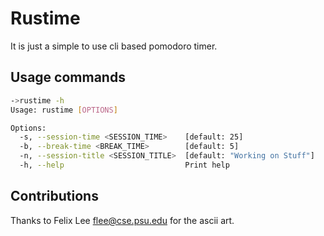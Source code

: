 # Rustime

It is just a simple to use cli based pomodoro timer.

## Usage commands

```sh
->rustime -h
Usage: rustime [OPTIONS]

Options:
  -s, --session-time <SESSION_TIME>    [default: 25]
  -b, --break-time <BREAK_TIME>        [default: 5]
  -n, --session-title <SESSION_TITLE>  [default: "Working on Stuff"]
  -h, --help                           Print help
```

## Contributions

Thanks to  Felix Lee <flee@cse.psu.edu> for the ascii art.
